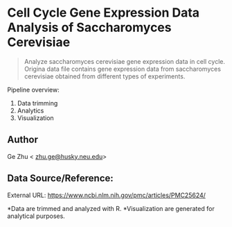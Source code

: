 # Cell Cycle Gene Expression Data Analysis of Saccharomyces Cerevisiae 
> Analyze saccharomyces cerevisiae gene expression data in cell cycle. Origina data file contains gene expression data from saccharomyces cerevisiae obtained from different types of experiments.

Pipeline overview:
1) Data trimming 
2) Analytics
3) Visualization

## Author
Ge Zhu < zhu.ge@husky.neu.edu>

## Data Source/Reference:
External URL: https://www.ncbi.nlm.nih.gov/pmc/articles/PMC25624/

*Data are trimmed and analyzed with R. 
*Visualization are generated for analytical purposes.

